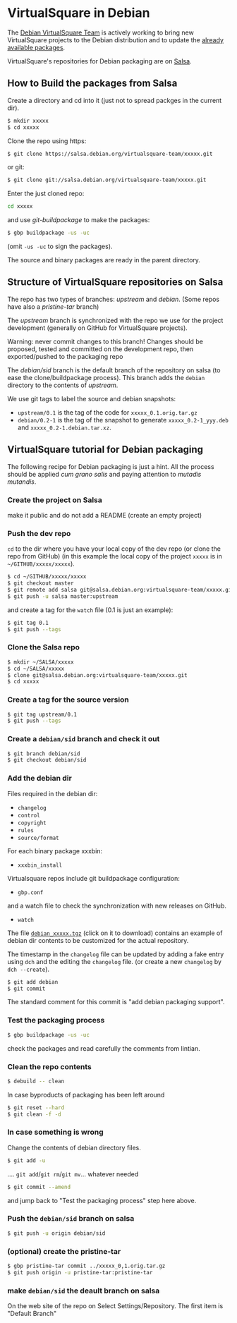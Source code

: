 # VirtualSquare in Debian

The [Debian VirtualSquare Team](https://salsa.debian.org/virtualsquare-team) is actively working
to bring new VirtualSquare projects to the Debian distribution and to update the
[already available packages](https://qa.debian.org/developer.php?login=virtualsquare%40cs.unibo.it).

VirtualSquare's repositories for Debian packaging are on [Salsa](https://salsa.debian.org/virtualsquare-team).

## How to Build the packages from Salsa

Create a directory and cd into it (just not to spread packges in the current dir).
```bash
$ mkdir xxxxx
$ cd xxxxx
```

Clone the repo using https:
```bash
$ git clone https://salsa.debian.org/virtualsquare-team/xxxxx.git
```
or git:
```bash
$ git clone git://salsa.debian.org/virtualsquare-team/xxxxx.git
```

Enter the just cloned repo:
```bash
cd xxxxx
```

and use _git-buildpackage_ to make the packages:
```bash
$ gbp buildpackage -us -uc
```
(omit `-us -uc` to sign the packages).

The source and binary packages are ready in the parent directory.

## Structure of VirtualSquare repositories on Salsa

The repo has two types of branches: _upstream_ and _debian_.
(Some repos have also a _pristine-tar_ branch)

The _upstream_ branch is synchronized with the repo we use for the project
development (generally on GitHub for VirtualSquare projects).

Warning: never commit changes to this branch! Changes should be proposed, tested and committed
on the development repo, then exported/pushed to the packaging repo

The _debian/sid_ branch is the default branch of the repository on salsa (to ease the
clone/buildpackage process).
This branch adds the `debian` directory to the contents of _upstream_.

We use git tags to label the source and debian snapshots:

* `upstream/0.1` is the tag of the code for `xxxxx_0.1.orig.tar.gz`
* `debian/0.2-1` is the tag of the snapshot to generate `xxxxx_0.2-1_yyy.deb` and `xxxxx_0.2-1.debian.tar.xz`.

## VirtualSquare tutorial for Debian packaging

The following recipe for Debian packaging is just a hint. All the process should be applied
_cum grano salis_ and paying attention to _mutadis mutandis_.

### Create the project on Salsa

make it public and do not add a README (create an empty project)

### Push the dev repo

`cd` to the dir where you have your local copy of the dev repo (or clone the repo from GitHub)
(in this example the local copy of the project `xxxxx` is in `~/GITHUB/xxxxx/xxxxx`).

```bash
$ cd ~/GITHUB/xxxxx/xxxxx
$ git checkout master
$ git remote add salsa git@salsa.debian.org:virtualsquare-team/xxxxx.git
$ git push -u salsa master:upstream
```
and create a tag for the `watch` file (0.1 is just an example):

```bash
$ git tag 0.1
$ git push --tags
```

### Clone the Salsa repo

```bash
$ mkdir ~/SALSA/xxxxx
$ cd ~/SALSA/xxxxx
$ clone git@salsa.debian.org:virtualsquare-team/xxxxx.git
$ cd xxxxx
```

### Create a tag for the source version

```bash
$ git tag upstream/0.1
$ git push --tags
```

### Create a `debian/sid` branch and check it out

```bash
$ git branch debian/sid
$ git checkout debian/sid
```

### Add the debian dir

Files required in the debian dir:

* `changelog`
* `control`
* `copyright`
* `rules`
* `source/format`

For each binary package xxxbin:

* `xxxbin_install`

Virtualsquare repos include git buildpackage configuration:

* `gbp.conf`

and a watch file to check the synchronization with new releases on GitHub.

* `watch`

The file [`debian_xxxxx.tgz`](https://raw.githubusercontent.com/virtualsquare/virtualsquare.github.io/master/archive/debian/debian_xxxxx.tgz)
(click on it to download) contains an example of debian dir contents to be customized for the actual repository.

The timestamp in the `changelog` file can be updated by adding a fake entry using `dch` and the editing the `changelog` file.
(or create a new `changelog` by `dch --create`).

```bash
$ git add debian
$ git commit
```

The standard comment for this commit is "add debian packaging support".

### Test the packaging process

```bash
$ gbp buildpackage -us -uc
```

check the packages and read carefully the comments from lintian.

### Clean the repo contents

```bash
$ debuild -- clean
```

In case byproducts of packaging has been left around
```bash
$ git reset --hard
$ git clean -f -d
```

### In case something is wrong

Change the contents of debian directory files.
```bash
$ git add -u 
```
.... `git add`/`git rm`/`git mv`... whatever needed
```bash
$ git commit --amend
```
and jump back to "Test the packaging process" step here above.

### Push the `debian/sid` branch on salsa
```bash
$ git push -u origin debian/sid
```
### (optional) create the pristine-tar 
```bash
$ gbp pristine-tar commit ../xxxxx_0,1.orig.tar.gz
$ git push origin -u pristine-tar:pristine-tar
```

### make `debian/sid` the deault branch on salsa

On the web site of the repo on Select Settings/Repository.
The first item is "Default Branch"

